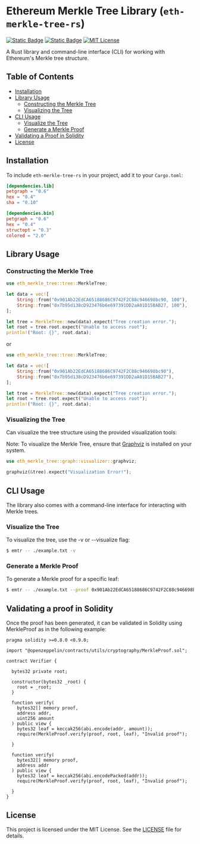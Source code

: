 # Ethereum Merkle Tree Library (`eth-merkle-tree-rs`)
[![Static Badge](https://img.shields.io/badge/crates.io-black?logo=rust&labelColor=blue&link=https%3A%2F%2Fcrates.io%2Fcrates%2Feth_merkle_tree)](https://crates.io/crates/eth_merkle_tree)
[![Static Badge](https://img.shields.io/badge/Docs-black?logo=rust&labelColor=black&link=https%3A%2F%2Fdocs.rs%2Feth_merkle_tree%2F)](https://docs.rs/eth_merkle_tree/)
[![MIT License](https://img.shields.io/badge/License-MIT-green.svg)](https://choosealicense.com/licenses/mit/)

A Rust library and command-line interface (CLI) for working with Ethereum's Merkle tree structure.

## Table of Contents

- [Installation](#installation)
- [Library Usage](#library-usage)
    - [Constructing the Merkle Tree](#constructing-the-merkle-tree)
    - [Visualizing the Tree](#visualizing-the-tree)
- [CLI Usage](#cli-usage)
    - [Visualize the Tree](#visualize-the-tree)
    - [Generate a Merkle Proof](#generate-a-merkle-proof)
-  [Validating a Proof in Solidity](#validating-a-proof-in-solidity) 
-  [License](#license)

## Installation

To include `eth-merkle-tree-rs` in your project, add it to your `Cargo.toml`:

```toml
[dependencies.lib]
petgraph = "0.6"
hex = "0.4"
sha = "0.10"
```

```toml
[dependencies.bin]
petgraph = "0.6"
hex = "0.4"
structopt = "0.3"
colored = "2.0"
```

## Library Usage

### Constructing the Merkle Tree

```rust
use eth_merkle_tree::tree::MerkleTree;

let data = vec![
    String::from("0x901Ab22EdCA65188686C9742F2C88c946698bc90, 100"),
    String::from("0x7b95d138cD923476b6e697391DD2aA01D15BAB27, 100"),
];

let tree = MerkleTree::new(data).expect("Tree creation error.");
let root = tree.root.expect("Unable to access root");
println!("Root: {}", root.data);

```
or

```rust
use eth_merkle_tree::tree::MerkleTree;

let data = vec![
    String::from("0x901Ab22EdCA65188686C9742F2C88c946698bc90"),
    String::from("0x7b95d138cD923476b6e697391DD2aA01D15BAB27"),
];

let tree = MerkleTree::new(data).expect("Tree creation error.");
let root = tree.root.expect("Unable to access root");
println!("Root: {}", root.data);

```

### Visualizing the Tree

Can visualize the tree structure using the provided visualization tools:

Note: To visualize the Merkle Tree, ensure that [Graphviz](https://www.graphviz.org/)
is installed on your system.

```rust
use eth_merkle_tree::graph::visualizer::graphviz;

graphviz(&tree).expect("Visualization Error!");
```


## CLI Usage

The library also comes with a command-line interface for interacting with Merkle trees.

### Visualize the Tree

To visualize the tree, use the -v or --visualize flag:


```bash
$ emtr -- ./example.txt -v
```

### Generate a Merkle Proof

To generate a Merkle proof for a specific leaf:

```bash
$ emtr -- ./example.txt --proof 0x901Ab22EdCA65188686C9742F2C88c946698bc90
```

## Validating a proof in Solidity 

Once the proof has been generated, it can be validated in Solidity using MerkleProof as in the following example:

```solidity
pragma solidity >=0.8.0 <0.9.0;

import "@openzeppelin/contracts/utils/cryptography/MerkleProof.sol";

contract Verifier {

  bytes32 private root;

  constructor(bytes32 _root) {
    root = _root;
  }

  function verify(
    bytes32[] memory proof,
    address addr,
    uint256 amount
  ) public view {
    bytes32 leaf = keccak256(abi.encode(addr, amount));
    require(MerkleProof.verify(proof, root, leaf), "Invalid proof");

  }

  function verify(
    bytes32[] memory proof,
    address addr
  ) public view {
    bytes32 leaf = keccak256(abi.encodePacked(addr));
    require(MerkleProof.verify(proof, root, leaf), "Invalid proof");

  }
}
```

## License

This project is licensed under the MIT License. See the [LICENSE](LICENSE) file for details.

